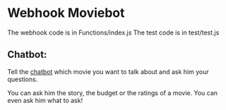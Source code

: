 # Webhook Moviebot

The webhook code is in Functions/index.js
The test code is in test/test.js

## Chatbot:
Tell the [chatbot](https://bot.dialogflow.com/7474c676-99a1-421f-965d-c1eac5724659)  which movie you want to talk about and ask him your questions.

You can ask him the story, the budget or the ratings of a movie. You can even ask him what to ask!


